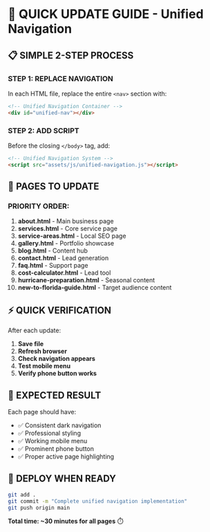 # 🔧 QUICK UPDATE GUIDE - Unified Navigation

## 📋 SIMPLE 2-STEP PROCESS

### **STEP 1: REPLACE NAVIGATION**
In each HTML file, replace the entire `<nav>` section with:

```html
<!-- Unified Navigation Container -->
<div id="unified-nav"></div>
```

### **STEP 2: ADD SCRIPT**
Before the closing `</body>` tag, add:

```html
<!-- Unified Navigation System -->
<script src="assets/js/unified-navigation.js"></script>
```

## 📄 PAGES TO UPDATE

### **PRIORITY ORDER:**
1. **about.html** - Main business page
2. **services.html** - Core service page  
3. **service-areas.html** - Local SEO page
4. **gallery.html** - Portfolio showcase
5. **blog.html** - Content hub
6. **contact.html** - Lead generation
7. **faq.html** - Support page
8. **cost-calculator.html** - Lead tool
9. **hurricane-preparation.html** - Seasonal content
10. **new-to-florida-guide.html** - Target audience content

## ⚡ QUICK VERIFICATION

After each update:
1. **Save file**
2. **Refresh browser**
3. **Check navigation appears**
4. **Test mobile menu**
5. **Verify phone button works**

## 🎯 EXPECTED RESULT

Each page should have:
- ✅ Consistent dark navigation
- ✅ Professional styling
- ✅ Working mobile menu
- ✅ Prominent phone button
- ✅ Proper active page highlighting

## 🚀 DEPLOY WHEN READY

```bash
git add .
git commit -m "Complete unified navigation implementation"
git push origin main
```

**Total time: ~30 minutes for all pages** ⏱️
